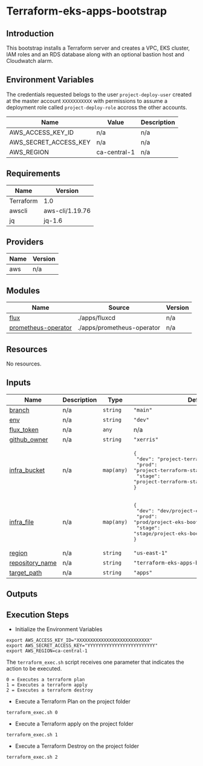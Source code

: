 # Terraform-eks-apps-bootstrap
## Introduction
This bootstrap installs a Terraform server and creates a VPC, EKS cluster, IAM roles and an RDS database along with an optional bastion host and Cloudwatch alarm.

## Environment Variables

The credentials requested belogs to the user `project-deploy-user`  created at the master  account `XXXXXXXXXXX` with permissions to assume a deployment role called `project-deploy-role` accross the other accounts.

| Name | Value | Description |
|------|---------|--------|
|AWS_ACCESS_KEY_ID| n/a | n/a |
|AWS_SECRET_ACCESS_KEY| n/a | n/a |
|AWS_REGION | ca-central-1| n/a |



## Requirements


| Name | Version |
|------|---------|
| Terraform | 1.0 |
| awscli | aws-cli/1.19.76 |
| jq | jq-1.6 |

## Providers

| Name | Version |
|------|---------|
| aws | n/a |

## Modules

| Name | Source | Version |
|------|--------|---------|
| <a name="module_flux"></a> [flux](#module\_flux) | ./apps/fluxcd | n/a |
| <a name="module_prometheus-operator"></a> [prometheus-operator](#module\_prometheus-operator) | ./apps/prometheus-operator | n/a |

## Resources

No resources.

## Inputs

| Name | Description | Type | Default | Required |
|------|-------------|------|---------|:--------:|
| <a name="input_branch"></a> [branch](#input\_branch) | n/a | `string` | `"main"` | no |
| <a name="input_env"></a> [env](#input\_env) | n/a | `string` | `"dev"` | no |
| <a name="input_flux_token"></a> [flux\_token](#input\_flux\_token) | n/a | `any` | n/a | yes |
| <a name="input_github_owner"></a> [github\_owner](#input\_github\_owner) | n/a | `string` | `"xerris"` | no |
| <a name="input_infra_bucket"></a> [infra\_bucket](#input\_infra\_bucket) | n/a | `map(any)` | <pre>{<br>  "dev": "project-terraform-state-dev",<br>  "prod": "project-terraform-state-prod",<br>  "stage": "project-terraform-state-stage"<br>}</pre> | no |
| <a name="input_infra_file"></a> [infra\_file](#input\_infra\_file) | n/a | `map(any)` | <pre>{<br>  "dev": "dev/project-eks-bootstrap.tfstate",<br>  "prod": "prod/project-eks-bootstrap.tfstate",<br>  "stage": "stage/project-eks-bootstrap.tfstate"<br>}</pre> | no |
| <a name="input_region"></a> [region](#input\_region) | n/a | `string` | `"us-east-1"` | no |
| <a name="input_repository_name"></a> [repository\_name](#input\_repository\_name) | n/a | `string` | `"terraform-eks-apps-bootstrap"` | no |
| <a name="input_target_path"></a> [target\_path](#input\_target\_path) | n/a | `string` | `"apps"` | no |

## Outputs

## Execution Steps

* Initialize the Environment Variables

```
export AWS_ACCESS_KEY_ID="XXXXXXXXXXXXXXXXXXXXXXXXXXX"
export AWS_SECRET_ACCESS_KEY="YYYYYYYYYYYYYYYYYYYYYYYYY"
export AWS_REGION=ca-central-1

```

The `terraform_exec.sh` script receives one parameter that indicates the action to be executed.

```
0 = Executes a terraform plan
1 = Executes a terraform apply
2 = Executes a terraform destroy
```


* Execute a Terraform Plan on the project folder

```
terraform_exec.sh 0
```

* Execute a Terraform apply on the project folder

```
terraform_exec.sh 1
```

* Execute a Terraform Destroy on the project folder

```
terraform_exec.sh 2
```